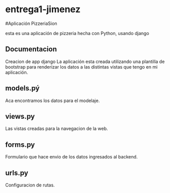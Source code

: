 # entrega1-jimenez

#Aplicación PizzeriaSion

esta es una aplicación de pizzeria hecha con Python, usando django

## Documentacion
Creacion de app django
La aplicación esta creada utilizando una plantilla de bootstrap para renderizar los datos a las distintas vistas que tengo en mi aplicación.

## models.pý
Aca encontramos los datos para el modelaje.

## views.py
Las vistas creadas para la navegacion de la web.

## forms.py 
Formulario que hace envio de los datos ingresados al backend.

 ## urls.py
Configuracion de rutas.
